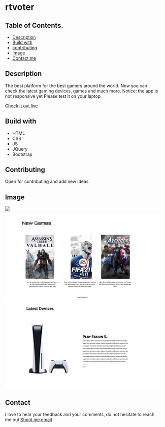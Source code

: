 # rtvoter

## Table of Contents. 
* [Description](#Description)
* [Build with](#Build_with)
* [contributing](#Contributing)
* [Image](#Image)
* [Contact me](#contact)


## Description
The best platform for the best gamers around the world. Now you can check the latest gaming devices, games and much more.
Notice: the app is not responsive yet Please test it on your laptop.

[Check it out live](https://ibramelias.github.io/rtvoter/)
## Build with
* HTML
* CSS
* JS
* JQuery
* Bootstrap

## Contributing
Open for contributing and add new ideas.

## Image
![](assets/pics/Screen%20Shot%202021-07-23%20at%207.54.22%20PM.png)
![](assets/pics/Screen%20Shot%202021-07-23%20at%207.54.39%20PM.png)
![](assets/pics/Screen%20Shot%202021-07-23%20at%207.55.05%20PM.png)




## Contact

I love to hear your feedback and your comments, do not hesitate to reach me out [Shoot me email](mailto:ibramdarwish@gmail.com)
